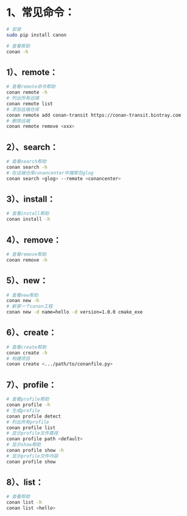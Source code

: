 # 1、常见命令：

```bash
# 安装
sudo pip install canon

# 查看帮助
conan -h
```

## 1）、remote：

```bash
# 查看remote命令帮助
conan remote -h
# 列出所有远端
conan remote list
# 添加远端仓库
conan remote add conan-transit https://conan-transit.bintray.com
# 删除远端
conan remote remove <xxx>
```

## 2）、search：

```bash
# 查看search帮助
conan search -h
# 在远端仓库conancenter中搜索包glog
conan search <glog> --remote <conancenter>
```

## 3）、install：

```bash
# 查看install帮助
conan install -h
```

## 4）、remove：

```bash
# 查看remove帮助
conan remove -h
```

## 5）、new：

```bash
# 查看new帮助
conan new -h
# 新家一个conan工程
conan new -d name=hello -d version=1.0.0 cmake_exe
```

## 6）、create：

```bash
# 查看create帮助
conan create -h
# 构建项目
conan create <.../path/to/conanfile.py>
```

## 7）、profile：

```bash
# 查看profile帮助
conan profile -h
# 生成profile
conan profile detect
# 列出所有profile
conan profile list
# 显示profile文件路径
conan profile path <default>
# 显示show帮助
conan profile show -h
# 显示profile文件内容
conan profile show
```

## 8）、list：

```bash
# 查看帮助
conan list -h
conan list <hello>
```

